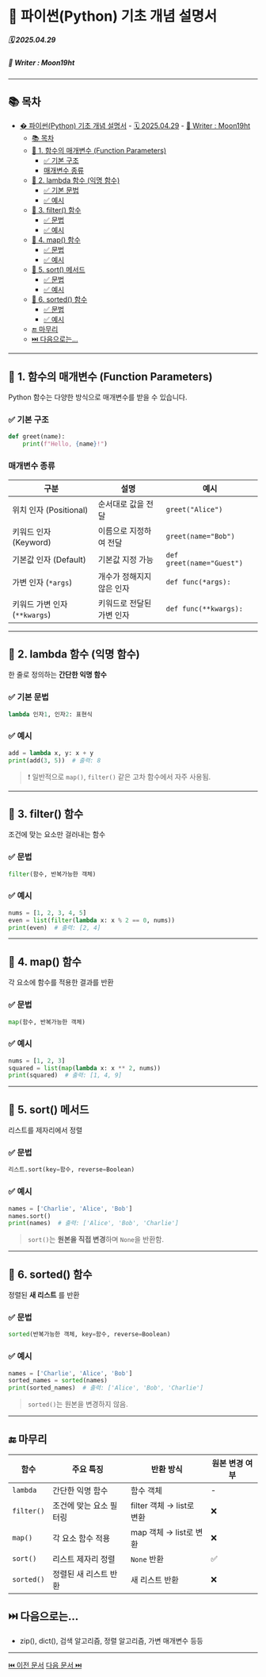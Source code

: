 # 🐍 파이썬(Python) 기초 개념 설명서

##### 🗓️ 2025.04.29
##### 📝 Writer : Moon19ht

---

## 📚 목차

- [� 파이썬(Python) 기초 개념 설명서](#-파이썬python-기초-개념-설명서)
        - [🗓️ 2025.04.29](#️-20250429)
        - [📝 Writer : Moon19ht](#-writer--moon19ht)
  - [📚 목차](#-목차)
  - [📌 1. 함수의 매개변수 (Function Parameters)](#-1-함수의-매개변수-function-parameters)
    - [✅ 기본 구조](#-기본-구조)
    - [매개변수 종류](#매개변수-종류)
  - [📌 2. lambda 함수 (익명 함수)](#-2-lambda-함수-익명-함수)
    - [✅ 기본 문법](#-기본-문법)
    - [✅ 예시](#-예시)
  - [📌 3. filter() 함수](#-3-filter-함수)
    - [✅ 문법](#-문법)
    - [✅ 예시](#-예시-1)
  - [📌 4. map() 함수](#-4-map-함수)
    - [✅ 문법](#-문법-1)
    - [✅ 예시](#-예시-2)
  - [📌 5. sort() 메서드](#-5-sort-메서드)
    - [✅ 문법](#-문법-2)
    - [✅ 예시](#-예시-3)
  - [📌 6. sorted() 함수](#-6-sorted-함수)
    - [✅ 문법](#-문법-3)
    - [✅ 예시](#-예시-4)
  - [🔚 마무리](#-마무리)
  - [⏭️ 다음으로는...](#️-다음으로는)

---

## 📌 1. 함수의 매개변수 (Function Parameters)

Python 함수는 다양한 방식으로 매개변수를 받을 수 있습니다.

### ✅ 기본 구조
```python
def greet(name):
    print(f"Hello, {name}!")
```

### 매개변수 종류
| 구분 | 설명 | 예시 |
|------|------|------|
| 위치 인자 (Positional) | 순서대로 값을 전달 | `greet("Alice")` |
| 키워드 인자 (Keyword) | 이름으로 지정하여 전달 | `greet(name="Bob")` |
| 기본값 인자 (Default) | 기본값 지정 가능 | `def greet(name="Guest")` |
| 가변 인자 (`*args`) | 개수가 정해지지 않은 인자 | `def func(*args):` |
| 키워드 가변 인자 (`**kwargs`) | 키워드로 전달된 가변 인자 | `def func(**kwargs):` |

---

## 📌 2. lambda 함수 (익명 함수)

한 줄로 정의하는 **간단한 익명 함수**

### ✅ 기본 문법
```python
lambda 인자1, 인자2: 표현식
```

### ✅ 예시
```python
add = lambda x, y: x + y
print(add(3, 5))  # 출력: 8
```

> ❗ 일반적으로 `map()`, `filter()` 같은 고차 함수에서 자주 사용됨.

---

## 📌 3. filter() 함수

조건에 맞는 요소만 걸러내는 함수

### ✅ 문법
```python
filter(함수, 반복가능한 객체)
```

### ✅ 예시
```python
nums = [1, 2, 3, 4, 5]
even = list(filter(lambda x: x % 2 == 0, nums))
print(even)  # 출력: [2, 4]
```

---

## 📌 4. map() 함수

각 요소에 함수를 적용한 결과를 반환

### ✅ 문법
```python
map(함수, 반복가능한 객체)
```

### ✅ 예시
```python
nums = [1, 2, 3]
squared = list(map(lambda x: x ** 2, nums))
print(squared)  # 출력: [1, 4, 9]
```

---

## 📌 5. sort() 메서드

리스트를 제자리에서 정렬

### ✅ 문법
```python
리스트.sort(key=함수, reverse=Boolean)
```

### ✅ 예시
```python
names = ['Charlie', 'Alice', 'Bob']
names.sort()
print(names)  # 출력: ['Alice', 'Bob', 'Charlie']
```

> `sort()`는 **원본을 직접 변경**하며 `None`을 반환함.

---

## 📌 6. sorted() 함수

정렬된 **새 리스트** 를 반환

### ✅ 문법
```python
sorted(반복가능한 객체, key=함수, reverse=Boolean)
```

### ✅ 예시
```python
names = ['Charlie', 'Alice', 'Bob']
sorted_names = sorted(names)
print(sorted_names)  # 출력: ['Alice', 'Bob', 'Charlie']
```

> `sorted()`는 원본을 변경하지 않음.


---

## 🔚 마무리

| 함수 | 주요 특징 | 반환 방식 | 원본 변경 여부 |
|------|-----------|-----------|----------------|
| `lambda` | 간단한 익명 함수 | 함수 객체 | - |
| `filter()` | 조건에 맞는 요소 필터링 | filter 객체 → list로 변환 | ❌ |
| `map()` | 각 요소 함수 적용 | map 객체 → list로 변환 | ❌ |
| `sort()` | 리스트 제자리 정렬  | `None` 반환 | ✅ |
| `sorted()` | 정렬된 새 리스트 반환 | 새 리스트 반환 | ❌ |

## ⏭️ 다음으로는...
-  zip(), dict(), 검색 알고리즘, 정렬 알고리즘, 가변 매개변수 등등 

---

[⏮️ 이전 문서](./0428%20Python정리.md) [다음 문서 ⏭️](./0430%20Python정리.md)